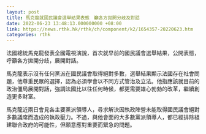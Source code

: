 ```yaml
---
layout: post
title: 馬克龍就國民議會選舉結果表態　籲各方拋開分歧及對話
date: 2022-06-23 13:48:13.000000000 +08:00
link: https://news.rthk.hk/rthk/ch/component/k2/1654357-20220623.htm
categories: rthk
---
```


法國總統馬克龍發表全國電視演說，首次就早前的國民議會選舉結果，公開表態，呼籲各方拋開分歧，展開對話。

馬克龍表示沒有任何黨派在國民議會取得絕對多數，選舉結果顯示法國存在社會問題，他尊重民眾的選擇，認為必須學會以不同方式管治及立法。他指應該就目前的政治僵局展開對話，強調法國比以往任何時候，都更需要雄心勃勃的改革，繼續創造更多財富。

馬克龍近兩日會見各主要黨派領導人，尋求解決因執政陣營未能取得國民議會絕對多數議席而造成的執政壓力。不過，與他會面的大多數黨派領導人，都已經排除組建聯合政府的可能性，但願意應對重要而緊急的問題。
